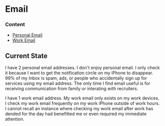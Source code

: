 # Email

### Content

- [Personal Email](./personal_email.md)
- [Work Email](./work_email.md)

## Current State

I have 2 personal email addresses. I don't enjoy personal email. I only check it because I want to get the notification circle on my iPhone to disappear. 99% of my Inbox is spam, ads, or people who accidentally sign up for services using my email address. The only time I find email useful is for receiving communication from family or interating with recruiters.

I have 1 work email address. My work email only exists on my work devices. I check my work email frequently on my work iPhone outside of work hours. I cannot recall an instance where checking my work email after work has dended for the day had benefitted me or even required my immediate attention.
